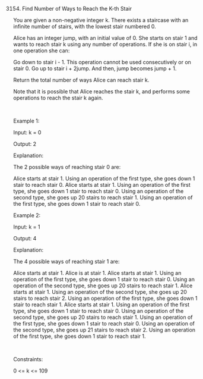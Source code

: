3154. Find Number of Ways to Reach the K-th Stair

You are given a non-negative integer k. There exists a staircase with an infinite number of stairs, with the lowest stair numbered 0.

Alice has an integer jump, with an initial value of 0. She starts on stair 1 and wants to reach stair k using any number of operations. If she is on stair i, in one operation she can:

Go down to stair i - 1. This operation cannot be used consecutively or on stair 0.
Go up to stair i + 2jump. And then, jump becomes jump + 1.

Return the total number of ways Alice can reach stair k.

Note that it is possible that Alice reaches the stair k, and performs some operations to reach the stair k again.

 

Example 1:

Input: k = 0

Output: 2

Explanation:

The 2 possible ways of reaching stair 0 are:

Alice starts at stair 1.
Using an operation of the first type, she goes down 1 stair to reach stair 0.
Alice starts at stair 1.
Using an operation of the first type, she goes down 1 stair to reach stair 0.
Using an operation of the second type, she goes up 20 stairs to reach stair 1.
Using an operation of the first type, she goes down 1 stair to reach stair 0.

Example 2:

Input: k = 1

Output: 4

Explanation:

The 4 possible ways of reaching stair 1 are:

Alice starts at stair 1. Alice is at stair 1.
Alice starts at stair 1.
Using an operation of the first type, she goes down 1 stair to reach stair 0.
Using an operation of the second type, she goes up 20 stairs to reach stair 1.
Alice starts at stair 1.
Using an operation of the second type, she goes up 20 stairs to reach stair 2.
Using an operation of the first type, she goes down 1 stair to reach stair 1.
Alice starts at stair 1.
Using an operation of the first type, she goes down 1 stair to reach stair 0.
Using an operation of the second type, she goes up 20 stairs to reach stair 1.
Using an operation of the first type, she goes down 1 stair to reach stair 0.
Using an operation of the second type, she goes up 21 stairs to reach stair 2.
Using an operation of the first type, she goes down 1 stair to reach stair 1.

 

Constraints:

0 <= k <= 109